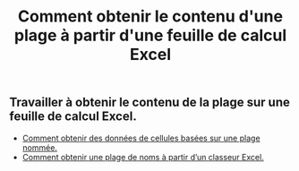 ﻿---
title: Comment obtenir le contenu d'une plage à partir d'une feuille de calcul Excel
second_title: Aspose.Cells Cloud Documen
linktitle: Ge
type: docs
url: /fr/ranges/get/
keywords: How to get range content from an Excel worksheet
description: Aspose.Cells Cloud REST API prend en charge l'obtention du contenu d'une plage à partir d'une feuille de calcul Excel. Le SDK prend en charge différents types de langages de développement. Ils incluent Android, C#, Go, Java, NodeJS, Perl, PHP, Python, Ruby et Swift.
weight: 20
kwords: Excel, Office Cloud, REST API, Feuille de calcul, PDF, CSV, Json, Markdwon, Comment obtenir le contenu d'une plage à partir d'une feuille de calcul Excel
---
## Travailler à obtenir le contenu de la plage sur une feuille de calcul Excel.


- [Comment obtenir des données de cellules basées sur une plage nommée.](/cells/fr/ranges/get/values/) 
- [Comment obtenir une plage de noms à partir d’un classeur Excel.](/cells/fr/ranges/get/name/) 


